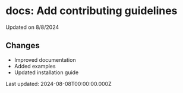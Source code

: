 # docs: Add contributing guidelines

Updated on 8/8/2024

## Changes
- Improved documentation
- Added examples
- Updated installation guide

Last updated: 2024-08-08T00:00:00.000Z